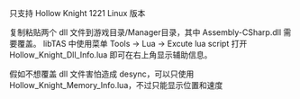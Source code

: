 只支持 Hollow Knight 1221 Linux 版本

复制粘贴两个 dll 文件到游戏目录/Manager目录，其中 Assembly-CSharp.dll 需要覆盖。
libTAS 中使用菜单 Tools -> Lua -> Excute lua script 打开 Hollow_Knight_Dll_Info.lua 即可在右上角显示辅助信息。

假如不想覆盖 dll 文件害怕造成 desync，可以只使用 Hollow_Knight_Memory_Info.lua，不过只能显示位置和速度
